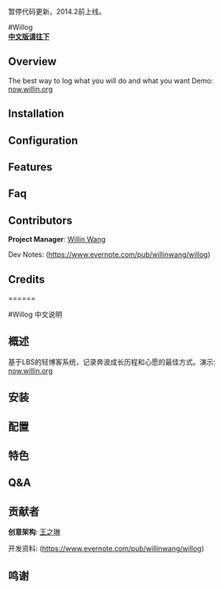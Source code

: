 暂停代码更新，2014.2前上线。 

#Willog  
[**中文版请往下**](#willog-%E4%B8%AD%E6%96%87%E8%AF%B4%E6%98%8E)

## Overview

The best way to log what you will do and what you want
Demo: [now.willin.org](http://now.willin.org/)


## Installation



## Configuration


## Features


## Faq


## Contributors 

**Project Manager**: [Willin Wang](http://willin.org/)

Dev Notes: (https://www.evernote.com/pub/willinwang/willog)

## Credits

======


#Willog 中文说明

## 概述

基于LBS的轻博客系统，记录奔波成长历程和心愿的最佳方式。演示: [now.willin.org](http://now.willin.org/)


## 安装



## 配置



## 特色


## Q&amp;A



## 贡献者 

**创意架构**: [王之琳](http://willin.org/)

开发资料: (https://www.evernote.com/pub/willinwang/willog)

## 鸣谢

